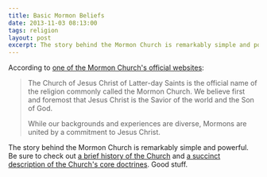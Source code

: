 ```yaml
---
title: Basic Mormon Beliefs
date: 2013-11-03 08:13:00
tags: religion
layout: post
excerpt: The story behind the Mormon Church is remarkably simple and powerful.
---
```


According to [one of the Mormon Church's official websites](http://mormon.org):


> The Church of Jesus Christ of Latter-day Saints is the official name of the religion commonly called the Mormon Church. We believe first and foremost that Jesus Christ is the Savior of the world and the Son of God.
>
> While our backgrounds and experiences are diverse, Mormons are united by a commitment to Jesus Christ.

The story behind the Mormon Church is remarkably simple and powerful. Be sure to check out [a brief history of the Church](http://mormon.org/beliefs/restoration) and [a succinct description of the Church's core doctrines](http://mormon.org/beliefs/jesus-christ). Good stuff.
